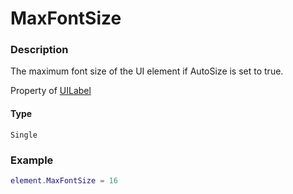 # MaxFontSize
### Description
The maximum font size of the UI element if AutoSize is set to true.

Property of [UILabel](/classes/UILabel/)

#### Type
`Single`

### Example
```lua
element.MaxFontSize = 16
```
